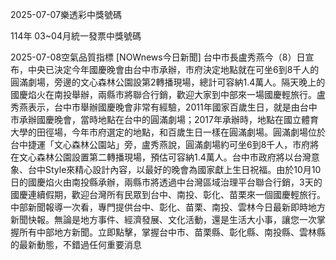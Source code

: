 
2025-07-07樂透彩中獎號碼

                                
114年 03~04月統一發票中獎號碼
                             
2025-07-08空氣品質指標
                              [NOWnews今日新聞] 台中市長盧秀燕今（8）日宣布，中央已決定今年國慶晚會由台中市承辦，市府決定地點就在可坐6到8千人的圓滿劇場，旁邊的文心森林公園設第2轉播現場，總計可容納1.4萬人。隔天晚上的國慶焰火在南投舉辦，兩縣市將聯合行銷，歡迎大家到中部來一場國慶輕旅行。盧秀燕表示，台中市舉辦國慶晚會非常有經驗，2011年國家百歲生日，就是由台中市承辦國慶晚會，當時地點在台中的圓滿劇場；2017年承辦時，地點在國立體育大學的田徑場，今年市府選定的地點，和百歲生日一樣在圓滿劇場。圓滿劇場位於台中捷運「文心森林公園站」旁，盧秀燕說，圓滿劇場約可坐6到8千人，市府將在文心森林公園設置第二轉播現場，預估可容納1.4萬人。台中市政府將以台灣意象、台中Style來精心設計內容，以最好的晚會為國家獻上生日祝福。由於10月10日的國慶焰火由南投縣承辦，兩縣市將透過中台灣區域治理平台聯合行銷，3天的國慶連續假期，歡迎台灣所有民眾到台中、南投、彰化、苗栗來一個國慶輕旅行。中部新聞報導一次看，專門提供台中、彰化、苗栗、南投、雲林今日最新即時地方新聞快報。無論是地方事件、經濟發展、文化活動，還是生活大小事，讓您一次掌握所有中部地方新聞。立即點擊，掌握台中市、苗栗縣、彰化縣、南投縣、雲林縣的最新動態，不錯過任何重要消息